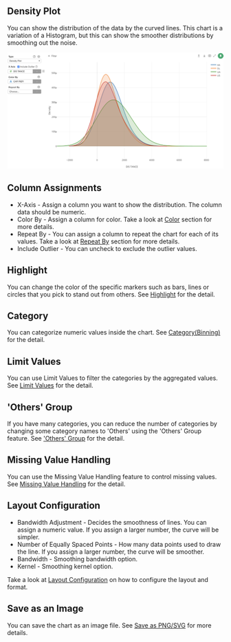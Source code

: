 ##  Density Plot 

You can show the distribution of the data by the curved lines. This chart is a variation of a Histogram, but this can show the smoother distributions by smoothing out the noise.  


![](images/density1.png)

## Column Assignments

* X-Axis - Assign a column you want to show the distribution. The column data should be numeric. 
* Color By - Assign a column for color. Take a look at [Color](color.md) section for more details.
* Repeat By - You can assign a column to repeat the chart for each of its values. Take a look at [Repeat By](small-multiple.md) section for more details.
* Include Outlier - You can uncheck to exclude the outlier values. 


## Highlight 

You can change the color of the specific markers such as bars, lines or circles that you pick to stand out from others. See [Highlight](highlight.md) for the detail. 

## Category 

You can categorize numeric values inside the chart. See [Category(Binning)](category.md) for the detail.

## Limit Values

You can use Limit Values to filter the categories by the aggregated values. See [Limit Values](limit.md) for the detail.

## 'Others' Group

If you have many categories, you can reduce the number of categories by changing some category names to 'Others' using the 'Others' Group feature. See ['Others' Group](others-group.md) for the detail. 
## Missing Value Handling

You can use the Missing Value Handling feature to control missing values. See [Missing Value Handling](missing-value-handling.md) for the detail.



## Layout Configuration


* Bandwidth Adjustment - Decides the smoothness of lines. You can assign a numeric value. If you assign a larger number, the curve will be simpler. 
* Number of Equally Spaced Points - How many data points used to draw the line. If you assign a larger number, the curve will be smoother. 
* Bandwidth - Smoothing bandwidth option. 
* Kernel - Smoothing kernel option. 


Take a look at [Layout Configuration](layout.md) on how to configure the layout and format. 


## Save as an Image

You can save the chart as an image file. See [Save as PNG/SVG](save.md) for more details.
